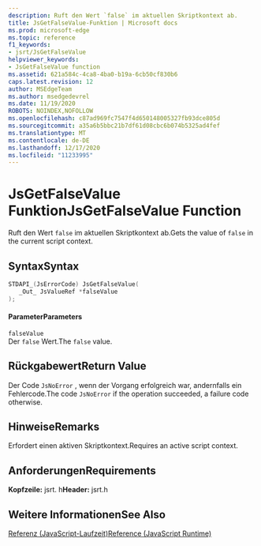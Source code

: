 ```yaml
---
description: Ruft den Wert `false` im aktuellen Skriptkontext ab.
title: JsGetFalseValue-Funktion | Microsoft docs
ms.prod: microsoft-edge
ms.topic: reference
f1_keywords:
- jsrt/JsGetFalseValue
helpviewer_keywords:
- JsGetFalseValue function
ms.assetid: 621a584c-4ca8-4ba0-b19a-6cb50cf830b6
caps.latest.revision: 12
author: MSEdgeTeam
ms.author: msedgedevrel
ms.date: 11/19/2020
ROBOTS: NOINDEX,NOFOLLOW
ms.openlocfilehash: c87ad969fc7547f4d650148005327fb93dce805d
ms.sourcegitcommit: a35a6b5bbc21b7df61d08cbc6b074b5325ad4fef
ms.translationtype: MT
ms.contentlocale: de-DE
ms.lasthandoff: 12/17/2020
ms.locfileid: "11233995"
---
```

# <span data-ttu-id="1e1a6-103">JsGetFalseValue Funktion</span><span class="sxs-lookup"><span data-stu-id="1e1a6-103">JsGetFalseValue Function</span></span>

<span data-ttu-id="1e1a6-104">Ruft den Wert `false` im aktuellen Skriptkontext ab.</span><span class="sxs-lookup"><span data-stu-id="1e1a6-104">Gets the value of `false` in the current script context.</span></span>  
  
## <span data-ttu-id="1e1a6-105">Syntax</span><span class="sxs-lookup"><span data-stu-id="1e1a6-105">Syntax</span></span>  
  
```cpp  
STDAPI_(JsErrorCode) JsGetFalseValue(  
   _Out_ JsValueRef *falseValue  
);  
```  
  
#### <span data-ttu-id="1e1a6-106">Parameter</span><span class="sxs-lookup"><span data-stu-id="1e1a6-106">Parameters</span></span>  
 `falseValue`  
 <span data-ttu-id="1e1a6-107">Der `false` Wert.</span><span class="sxs-lookup"><span data-stu-id="1e1a6-107">The `false` value.</span></span>  
  
## <span data-ttu-id="1e1a6-108">Rückgabewert</span><span class="sxs-lookup"><span data-stu-id="1e1a6-108">Return Value</span></span>  
 <span data-ttu-id="1e1a6-109">Der Code `JsNoError` , wenn der Vorgang erfolgreich war, andernfalls ein Fehlercode.</span><span class="sxs-lookup"><span data-stu-id="1e1a6-109">The code `JsNoError` if the operation succeeded, a failure code otherwise.</span></span>  
  
## <span data-ttu-id="1e1a6-110">Hinweise</span><span class="sxs-lookup"><span data-stu-id="1e1a6-110">Remarks</span></span>  
 <span data-ttu-id="1e1a6-111">Erfordert einen aktiven Skriptkontext.</span><span class="sxs-lookup"><span data-stu-id="1e1a6-111">Requires an active script context.</span></span>  
  
## <span data-ttu-id="1e1a6-112">Anforderungen</span><span class="sxs-lookup"><span data-stu-id="1e1a6-112">Requirements</span></span>  
 <span data-ttu-id="1e1a6-113">**Kopfzeile:** jsrt. h</span><span class="sxs-lookup"><span data-stu-id="1e1a6-113">**Header:** jsrt.h</span></span>  
  
## <span data-ttu-id="1e1a6-114">Weitere Informationen</span><span class="sxs-lookup"><span data-stu-id="1e1a6-114">See Also</span></span>  
 [<span data-ttu-id="1e1a6-115">Referenz (JavaScript-Laufzeit)</span><span class="sxs-lookup"><span data-stu-id="1e1a6-115">Reference (JavaScript Runtime)</span></span>](../chakra-hosting/reference-javascript-runtime.md)
